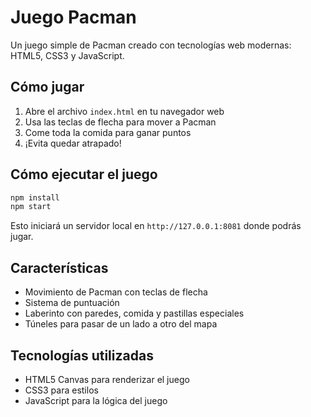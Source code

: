 # Juego Pacman

Un juego simple de Pacman creado con tecnologías web modernas: HTML5, CSS3 y JavaScript.

## Cómo jugar

1. Abre el archivo `index.html` en tu navegador web
2. Usa las teclas de flecha para mover a Pacman
3. Come toda la comida para ganar puntos
4. ¡Evita quedar atrapado!

## Cómo ejecutar el juego

```bash
npm install
npm start
```

Esto iniciará un servidor local en `http://127.0.0.1:8081` donde podrás jugar.

## Características

- Movimiento de Pacman con teclas de flecha
- Sistema de puntuación
- Laberinto con paredes, comida y pastillas especiales
- Túneles para pasar de un lado a otro del mapa

## Tecnologías utilizadas

- HTML5 Canvas para renderizar el juego
- CSS3 para estilos
- JavaScript para la lógica del juego